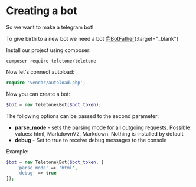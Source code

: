 # Creating a bot

So we want to make a telegram bot!

To give birth to a new bot we need a bot [@BotFather](https://t.me/BotFather){:target="_blank"}

Install our project using composer:

`composer require teletone/teletone`

Now let's connect autoload:

```php
require 'vendor/autoload.php';
```

Now you can create a bot:

```php
$bot = new Teletone\Bot($bot_token);
```

The following options can be passed to the second parameter:

- **parse_mode** - sets the parsing mode for all outgoing requests. Possible values: html, MarkdownV2, Markdown. Nothing is installed by default
- **debug** - Set to true to receive debug messages to the console

Example:

```php
$bot = new Teletone\Bot($bot_token, [
    'parse_mode' => 'html',
    'debug' => true
]);
```
